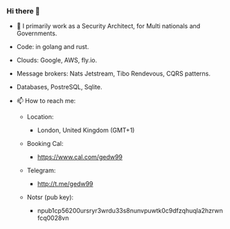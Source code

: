 ### Hi there 👋


- 🔭 I primarily work as a Security Architect, for Multi nationals and Governments.
- Code: in golang and rust.
- Clouds: Google, AWS, fly.io.
- Message brokers: Nats Jetstream, Tibo Rendevous, CQRS patterns.
- Databases, PostreSQL, Sqlite.


- 📫 How to reach me: 

  - Location:
      - London, United Kingdom (GMT+1)

  - Booking Cal:
      - https://www.cal.com/gedw99

  - Telegram:
      - http://t.me/gedw99
  
  - Notsr (pub key):
      - npub1cp56200ursryr3wrdu33s8nunvpuwtk0c9dfzqhuqla2hzrwnfcq0028vn


